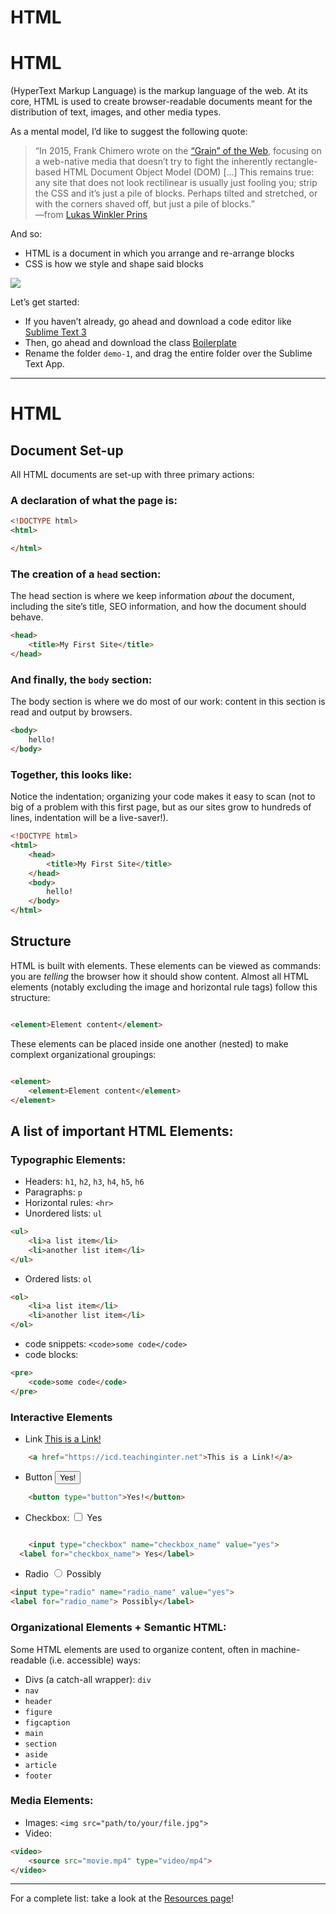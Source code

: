 # HTML 
<div class="presentation">
	<h1>HTML</h1>
	<p>(HyperText Markup Language) is the markup language of the web. At its core, HTML is used to create browser-readable documents meant for the distribution of text, images, and other media types.
	</p>
</div>
<div class="presentation">
	<p>As a mental model, I&rsquo;d like to suggest the following quote:</p>
	<blockquote>
		<p>&ldquo;In 2015, Frank Chimero wrote on the <a href="https://frankchimero.com/writing/the-webs-grain/">“Grain” of the Web</a>, focusing on a web-native media that doesn’t try to fight the inherently rectangle-based HTML Document Object Model (DOM) [...] This remains true: any site that does not look rectilinear is usually just fooling you; strip the CSS and it’s just a pile of blocks. Perhaps tilted and stretched, or with the corners shaved off, but just a pile of blocks.&rdquo;
	<br>—from <a target="_blank" href="https://www.are.na/block/736425">Lukas Winkler Prins</a></p>
	</blockquote>
</div>
<div class="presentation">
	<p>And so:</p>
	<ul>
		<li>HTML is a document in which you arrange and re-arrange blocks</li>
		<li>CSS is how we style and shape said blocks</li>
	</ul>
</div>

<div class="presentation">
	<img src="/files/html.jpg">
</div>

<div class="presentation">
	<p>Let&rsquo;s get started:</p>
	<ul>
		<li>If you haven&rsquo;t already, go ahead and download a code editor like <a target="_blank" href="https://www.sublimetext.com/3">Sublime Text 3</a></li>
		<li>Then, go ahead and download the class <a href="/files/boilerplate.zip">Boilerplate</a></li>
		<li>Rename the folder <code>demo-1</code>, and drag the entire folder over the Sublime Text App.</li>
	</ul>
</div>


*** 
# HTML
## Document Set-up
All HTML documents are set-up with three primary actions: 

### A declaration of what the page is: 
```html
<!DOCTYPE html>
<html>

</html>
```

### The creation of a `head` section:
The head section is where we keep information *about* the document, including the site&rsquo;s title, SEO information, and how the document should behave.
```html
<head>
	<title>My First Site</title>
</head>
```

### And finally, the `body` section:
The body section is where we do most of our work: content in this section is read and output by browsers.
```html
<body>
	hello!
</body>
```

### Together, this looks like:
Notice the indentation; organizing your code makes it easy to scan (not to big of a problem with this first page, but as our sites grow to hundreds of lines, indentation will be a live-saver!).
```html
<!DOCTYPE html>
<html>
	<head>
		<title>My First Site</title>
	</head>
	<body>
		hello!
	</body>
</html>
```



## Structure
HTML is built with elements. These elements can be viewed as commands: you are *telling* the browser how it should show content.
Almost all HTML elements (notably excluding the image and horizontal rule tags) follow this structure: 

```html

<element>Element content</element>

```

These elements can be placed inside one another (nested) to make complext organizational groupings: 

```html

<element>
	<element>Element content</element>
</element>

```


## A list of important HTML Elements: 

### Typographic Elements:

- Headers: `h1`, `h2`, `h3`, `h4`, `h5`, `h6` 
- Paragraphs: `p`
- Horizontal rules: `<hr>`
- Unordered lists: `ul`
```html
<ul>
	<li>a list item</li>
	<li>another list item</li>
</ul>
```
- Ordered lists: `ol`

```html
<ol>
	<li>a list item</li>
	<li>another list item</li>
</ol>
```
- code snippets: `<code>some code</code>`
- code blocks: 
```html
<pre>
	<code>some code</code>
</pre>
```

### Interactive Elements

- Link <a href="https://icd.teachinginter.net">This is a Link!</a>
```html
	<a href="https://icd.teachinginter.net">This is a Link!</a>

```

- Button <button type="button">Yes!</button>
```html
	<button type="button">Yes!</button>
```

- Checkbox: <input type="checkbox" name="checkbox_name" value="yes"><label for="checkbox_name"> Yes</label>
```html

	<input type="checkbox" name="checkbox_name" value="yes">
  <label for="checkbox_name"> Yes</label>

```

- Radio <input type="radio" name="radio_name" value="yes"> <label for="radio_name"> Possibly</label>
```html
<input type="radio" name="radio_name" value="yes">
<label for="radio_name"> Possibly</label>

```

### Organizational Elements + Semantic HTML:
Some HTML elements are used to organize content, often in machine-readable (i.e. accessible) ways:
- Divs (a catch-all wrapper): `div`
- `nav`
- `header`
- `figure`
- `figcaption`
- `main`
- `section`
- `aside`
- `article`
- `footer`


### Media Elements:

- Images: `<img src="path/to/your/file.jpg">`
- Video: 
```html
<video>
	<source src="movie.mp4" type="video/mp4">
</video>
```

*** 

For a complete list: take a look at the [Resources page](/sections/resources)!

